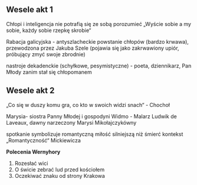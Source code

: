 ## Wesele akt 1
Chłopi i inteligencja nie potrafią się ze sobą porozumieć
„Wyście sobie a my sobie, każdy sobie rzepkę skrobie“

Rabacja galicyjska - antyszlacheckie powstanie chłopów (bardzo krwawa), przewodzona przez Jakuba Szele (pojawia się jako zakrwawiony upiór, próbujący zmyć swoje zbrodnie)

nastroje dekadenckie (schyłkowe, pesymistyczne) - poeta, dziennikarz, Pan Młody zanim stał się chłopomanem

## Wesele akt 2
„Co się w duszy komu gra, co kto w swoich widzi snach“ - Chochoł

Marysia- siostra Panny Młodej i gospodyni
Widmo - Malarz Ludwik de Laveaux, dawny narzeczony Marysi Mikołajczykówny

spotkanie symbolizuje romantyczną miłość silniejszą niż śmierć
kontekst „Romantyczność“ Mickiewicza

__Polecenia Wernyhory__
1. Rozesłać wici
2. O świcie zebrać lud przed kościołem
3. Oczekiwać znaku od strony Krakowa